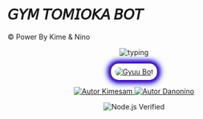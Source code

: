 # 𝘎𝘠𝘔 𝘛𝘖𝘔𝘐𝘖𝘒𝘈 𝘉𝘖𝘛 
© Power By Kime & Nino


<p align="center">
  <img src="https://readme-typing-svg.demolab.com?font=Fira+Code&pause=1000&color=0000FF&center=true&vCenter=true&width=435&lines=Gyuu+Tomioka+BOT;BOT+sencillo;Gyuu+BOT-MD;Power+by+kime;Collaborator+Danonino" alt="typing" />
</p>

<p align="center">
  <a href="https://postimg.cc/k22XsX2X" style="display:inline-block; border-radius:15px; padding: 8px; box-shadow:
    0 0 8px 3px #4B0082,  /* morado */
    0 0 12px 6px #0000FF;  /* azul */
  ">
    <img src="https://i.postimg.cc/YC3Gpvkg/Polish-20250918-124716761.jpg" alt="Gyuu Bot" style="border-radius:15px; max-width:100%; display:block;" />
  </a>
</p>

<p align="center">
  <a href="https://github.com/kimesam">
    <img src="https://img.shields.io/badge/Autor-Kimesam-0000FF?style=for-the-badge&logo=github&logoColor=white" alt="Autor Kimesam" />
  </a>
  <a href="https://github.com/ypsuke862">
    <img src="https://img.shields.io/badge/Autor-Danonino-4B0082?style=for-the-badge&logo=github&logoColor=white" alt="Autor Danonino" />
  </a>
</p>

<p align="center">
<img src="https://img.shields.io/badge/Node.js-Verificado-339933?style=for-the-badge&logo=nodedotjs&logoColor=white" alt="Node.js Verified" />
</p>